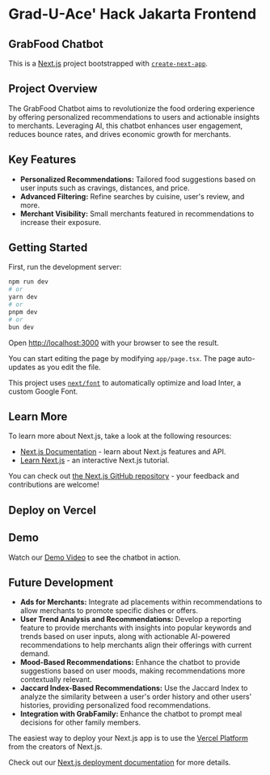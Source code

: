 # Grad-U-Ace' Hack Jakarta Frontend
## GrabFood Chatbot

This is a [Next.js](https://nextjs.org/) project bootstrapped with [`create-next-app`](https://github.com/vercel/next.js/tree/canary/packages/create-next-app).

## Project Overview
The GrabFood Chatbot aims to revolutionize the food ordering experience by offering personalized recommendations to users and actionable insights to merchants. Leveraging AI, this chatbot enhances user engagement, reduces bounce rates, and drives economic growth for merchants.

## Key Features
- **Personalized Recommendations:** Tailored food suggestions based on user inputs such as cravings, distances, and price.
- **Advanced Filtering:** Refine searches by cuisine, user's review, and more.
- **Merchant Visibility:** Small merchants featured in recommendations to increase their exposure.

## Getting Started

First, run the development server:

```bash
npm run dev
# or
yarn dev
# or
pnpm dev
# or
bun dev
```

Open [http://localhost:3000](http://localhost:3000) with your browser to see the result.

You can start editing the page by modifying `app/page.tsx`. The page auto-updates as you edit the file.

This project uses [`next/font`](https://nextjs.org/docs/basic-features/font-optimization) to automatically optimize and load Inter, a custom Google Font.

## Learn More

To learn more about Next.js, take a look at the following resources:

- [Next.js Documentation](https://nextjs.org/docs) - learn about Next.js features and API.
- [Learn Next.js](https://nextjs.org/learn) - an interactive Next.js tutorial.

You can check out [the Next.js GitHub repository](https://github.com/vercel/next.js/) - your feedback and contributions are welcome!

## Deploy on Vercel

## Demo
Watch our [Demo Video](https://) to see the chatbot in action.

## Future Development
- **Ads for Merchants:** Integrate ad placements within recommendations to allow merchants to promote specific dishes or offers.
- **User Trend Analysis and Recommendations:** Develop a reporting feature to provide merchants with insights into popular keywords and trends based on user inputs, along with actionable AI-powered recommendations to help merchants align their offerings with current demand.
- **Mood-Based Recommendations:** Enhance the chatbot to provide suggestions based on user moods, making recommendations more contextually relevant.
- **Jaccard Index-Based Recommendations:** Use the Jaccard Index to analyze the similarity between a user's order history and other users' histories, providing personalized food recommendations.
- **Integration with GrabFamily:** Enhance the chatbot to prompt meal decisions for other family members.


The easiest way to deploy your Next.js app is to use the [Vercel Platform](https://vercel.com/new?utm_medium=default-template&filter=next.js&utm_source=create-next-app&utm_campaign=create-next-app-readme) from the creators of Next.js.

Check out our [Next.js deployment documentation](https://nextjs.org/docs/deployment) for more details.
